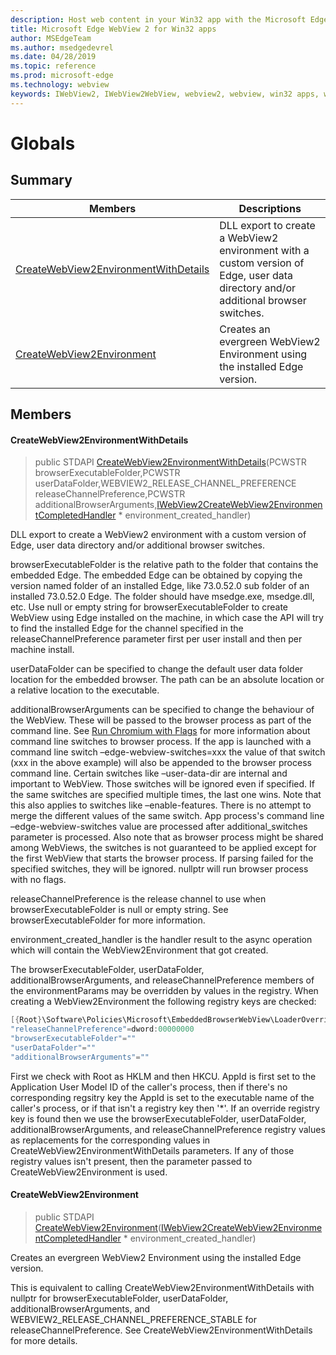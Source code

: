 ```yaml
---
description: Host web content in your Win32 app with the Microsoft Edge WebView 2 control
title: Microsoft Edge WebView 2 for Win32 apps
author: MSEdgeTeam
ms.author: msedgedevrel
ms.date: 04/28/2019
ms.topic: reference
ms.prod: microsoft-edge
ms.technology: webview
keywords: IWebView2, IWebView2WebView, webview2, webview, win32 apps, win32, edge
---
```


# Globals 

## Summary

 Members                        | Descriptions
--------------------------------|---------------------------------------------
[CreateWebView2EnvironmentWithDetails](#createwebview2environmentwithdetails) | DLL export to create a WebView2 environment with a custom version of Edge, user data directory and/or additional browser switches.
[CreateWebView2Environment](#createwebview2environment) | Creates an evergreen WebView2 Environment using the installed Edge version.

## Members

#### CreateWebView2EnvironmentWithDetails 

> public STDAPI [CreateWebView2EnvironmentWithDetails](#webview2_8idl_1a2c6f99f8774694a7cfb8522f37c2c099)(PCWSTR browserExecutableFolder,PCWSTR userDataFolder,WEBVIEW2_RELEASE_CHANNEL_PREFERENCE releaseChannelPreference,PCWSTR additionalBrowserArguments,[IWebView2CreateWebView2EnvironmentCompletedHandler](IWebView2CreateWebView2EnvironmentCompletedHandler.md#interface_i_web_view2_create_web_view2_environment_completed_handler) * environment_created_handler)

DLL export to create a WebView2 environment with a custom version of Edge, user data directory and/or additional browser switches.

browserExecutableFolder is the relative path to the folder that contains the embedded Edge. The embedded Edge can be obtained by copying the version named folder of an installed Edge, like 73.0.52.0 sub folder of an installed 73.0.52.0 Edge. The folder should have msedge.exe, msedge.dll, etc. Use null or empty string for browserExecutableFolder to create WebView using Edge installed on the machine, in which case the API will try to find the installed Edge for the channel specified in the releaseChannelPreference parameter first per user install and then per machine install.

userDataFolder can be specified to change the default user data folder location for the embedded browser. The path can be an absolute location or a relative location to the executable.

additionalBrowserArguments can be specified to change the behaviour of the WebView. These will be passed to the browser process as part of the command line. See [Run Chromium with Flags](https://aka.ms/RunChromiumWithFlags) for more information about command line switches to browser process. If the app is launched with a command line switch &ndash;edge-webview-switches=xxx the value of that switch (xxx in the above example) will also be appended to the browser process command line. Certain switches like &ndash;user-data-dir are internal and important to WebView. Those switches will be ignored even if specified. If the same switches are specified multiple times, the last one wins. Note that this also applies to switches like &ndash;enable-features. There is no attempt to merge the different values of the same switch. App process's command line &ndash;edge-webview-switches value are processed after additional_switches parameter is processed. Also note that as browser process might be shared among WebViews, the switches is not guaranteed to be applied except for the first WebView that starts the browser process. If parsing failed for the specified switches, they will be ignored. nullptr will run browser process with no flags.

releaseChannelPreference is the release channel to use when browserExecutableFolder is null or empty string. See browserExecutableFolder for more information.

environment_created_handler is the handler result to the async operation which will contain the WebView2Environment that got created.

The browserExecutableFolder, userDataFolder, additionalBrowserArguments, and releaseChannelPreference members of the environmentParams may be overridden by values in the registry. When creating a WebView2Environment the following registry keys are checked:

```cpp
[{Root}\Software\Policies\Microsoft\EmbeddedBrowserWebView\LoaderOverride\{AppId}]
"releaseChannelPreference"=dword:00000000
"browserExecutableFolder"=""
"userDataFolder"=""
"additionalBrowserArguments"=""
```

First we check with Root as HKLM and then HKCU. AppId is first set to the Application User Model ID of the caller's process, then if there's no corresponding regsitry key the AppId is set to the executable name of the caller's process, or if that isn't a registry key then '*'. If an override registry key is found then we use the browserExecutableFolder, userDataFolder, additionalBrowserArguments, and releaseChannelPreference registry values as replacements for the corresponding values in CreateWebView2EnvironmentWithDetails parameters. If any of those registry values isn't present, then the parameter passed to CreateWebView2Environment is used.

#### CreateWebView2Environment 

> public STDAPI [CreateWebView2Environment](#webview2_8idl_1aced004c0da5db43a2e1bec42807b7024)([IWebView2CreateWebView2EnvironmentCompletedHandler](IWebView2CreateWebView2EnvironmentCompletedHandler.md#interface_i_web_view2_create_web_view2_environment_completed_handler) * environment_created_handler)

Creates an evergreen WebView2 Environment using the installed Edge version.

This is equivalent to calling CreateWebView2EnvironmentWithDetails with nullptr for browserExecutableFolder, userDataFolder, additionalBrowserArguments, and WEBVIEW2_RELEASE_CHANNEL_PREFERENCE_STABLE for releaseChannelPreference. See CreateWebView2EnvironmentWithDetails for more details.

